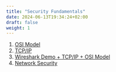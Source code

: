 ```yaml
---
title: "Security Fundamentals"
date: 2024-06-13T19:34:24+02:00
draft: false
weight: 1
---
```


1. [OSI Model](https://www.nwkings.com/osi-model-in-ccna-course)
2. [TCP/IP](https://www.fortinet.com/resources/cyberglossary/tcp-ip)
3. [Wireshark Demo + TCP/IP + OSI Model](https://medium.com/@Praveen_Fernando/tcp-3-way-handshake-demo-with-wireshark-9dddce2d088e)
4. [Network Security](https://www.trendmicro.com/en_us/what-is/network-security/network-security-measures.html)

